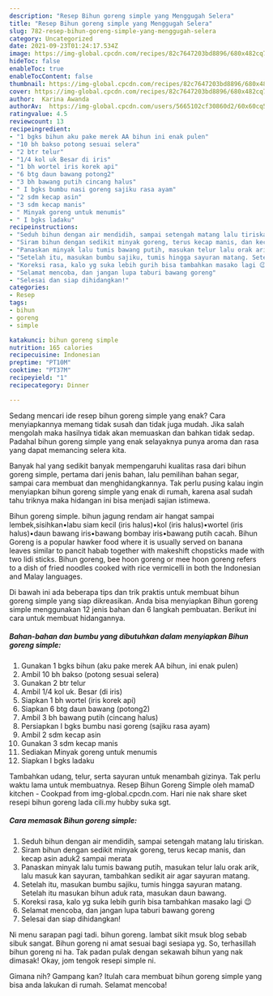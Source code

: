 ```yaml
---
description: "Resep Bihun goreng simple yang Menggugah Selera"
title: "Resep Bihun goreng simple yang Menggugah Selera"
slug: 782-resep-bihun-goreng-simple-yang-menggugah-selera
category: Uncategorized
date: 2021-09-23T01:24:17.534Z
image: https://img-global.cpcdn.com/recipes/82c7647203bd8896/680x482cq70/bihun-goreng-simple-foto-resep-utama.jpg
hideToc: false
enableToc: true
enableTocContent: false
thumbnail: https://img-global.cpcdn.com/recipes/82c7647203bd8896/680x482cq70/bihun-goreng-simple-foto-resep-utama.jpg
cover: https://img-global.cpcdn.com/recipes/82c7647203bd8896/680x482cq70/bihun-goreng-simple-foto-resep-utama.jpg
author:  Karina Awanda
authorAv:  https://img-global.cpcdn.com/users/5665102cf30860d2/60x60cq50/avatar.jpg
ratingvalue: 4.5
reviewcount: 13
recipeingredient:
- "1 bgks bihun aku pake merek AA bihun ini enak pulen"
- "10 bh bakso potong sesuai selera"
- "2 btr telur"
- "1/4 kol uk Besar di iris"
- "1 bh wortel iris korek api"
- "6 btg daun bawang potong2"
- "3 bh bawang putih cincang halus"
- " I bgks bumbu nasi goreng sajiku rasa ayam"
- "2 sdm kecap asin"
- "3 sdm kecap manis"
- " Minyak goreng untuk menumis"
- " I bgks ladaku"
recipeinstructions:
- "Seduh bihun dengan air mendidih, sampai setengah matang lalu tiriskan."
- "Siram bihun dengan sedikit minyak goreng, terus kecap manis, dan kecap asin aduk2 sampai merata"
- "Panaskan minyak lalu tumis bawang putih, masukan telur lalu orak arik, lalu masuk kan sayuran, tambahkan sedikit air agar sayuran matang."
- "Setelah itu, masukan bumbu sajiku, tumis hingga sayuran matang. Setelah itu masukan bihun aduk rata, masukan daun bawang."
- "Koreksi rasa, kalo yg suka lebih gurih bisa tambahkan masako lagi 😉"
- "Selamat mencoba, dan jangan lupa taburi bawang goreng"
- "Selesai dan siap dihidangkan!"
categories:
- Resep
tags:
- bihun
- goreng
- simple

katakunci: bihun goreng simple 
nutrition: 165 calories
recipecuisine: Indonesian
preptime: "PT10M"
cooktime: "PT37M"
recipeyield: "1"
recipecategory: Dinner

---
```



Sedang mencari ide resep bihun goreng simple yang enak? Cara menyiapkannya memang tidak susah dan tidak juga mudah. Jika salah mengolah maka hasilnya tidak akan memuaskan dan bahkan tidak sedap. Padahal bihun goreng simple yang enak selayaknya punya aroma dan rasa yang dapat memancing selera kita.


Banyak hal yang sedikit banyak mempengaruhi kualitas rasa dari bihun goreng simple, pertama dari jenis bahan, lalu pemilihan bahan segar, sampai cara membuat dan menghidangkannya. Tak perlu pusing kalau ingin menyiapkan bihun goreng simple yang enak di rumah, karena asal sudah tahu triknya maka hidangan ini bisa menjadi sajian istimewa.

Bihun goreng simple. bihun jagung rendam air hangat sampai lembek,sisihkan•labu siam kecil (iris halus)•kol (iris halus)•wortel (iris halus)•daun bawang iris•bawang bombay iris•bawang putih cacah. Bihun Goreng is a popular hawker food where it is usually served on banana leaves similar to pancit habab together with makeshift chopsticks made with two lidi sticks. Bihun goreng, bee hoon goreng or mee hoon goreng refers to a dish of fried noodles cooked with rice vermicelli in both the Indonesian and Malay languages.


Di bawah ini ada beberapa tips dan trik praktis untuk membuat bihun goreng simple yang siap dikreasikan. Anda bisa menyiapkan Bihun goreng simple menggunakan 12 jenis bahan dan 6 langkah pembuatan. Berikut ini cara untuk membuat hidangannya.

<!--inarticleads1-->

##### Bahan-bahan dan bumbu yang dibutuhkan dalam menyiapkan Bihun goreng simple:

1. Gunakan 1 bgks bihun (aku pake merek AA bihun, ini enak pulen)
1. Ambil 10 bh bakso (potong sesuai selera)
1. Gunakan 2 btr telur
1. Ambil 1/4 kol uk. Besar (di iris)
1. Siapkan 1 bh wortel (iris korek api)
1. Siapkan 6 btg daun bawang (potong2)
1. Ambil 3 bh bawang putih (cincang halus)
1. Persiapkan  I bgks bumbu nasi goreng (sajiku rasa ayam)
1. Ambil 2 sdm kecap asin
1. Gunakan 3 sdm kecap manis
1. Sediakan  Minyak goreng untuk menumis
1. Siapkan  I bgks ladaku


Tambahkan udang, telur, serta sayuran untuk menambah gizinya. Tak perlu waktu lama untuk membuatnya. Resep Bihun Goreng Simple oleh mamaD kitchen - Cookpad from img-global.cpcdn.com. Hari nie nak share sket resepi bihun goreng lada cili.my hubby suka sgt. 

<!--inarticleads2-->

##### Cara memasak Bihun goreng simple:

1. Seduh bihun dengan air mendidih, sampai setengah matang lalu tiriskan.
1. Siram bihun dengan sedikit minyak goreng, terus kecap manis, dan kecap asin aduk2 sampai merata
1. Panaskan minyak lalu tumis bawang putih, masukan telur lalu orak arik, lalu masuk kan sayuran, tambahkan sedikit air agar sayuran matang.
1. Setelah itu, masukan bumbu sajiku, tumis hingga sayuran matang. Setelah itu masukan bihun aduk rata, masukan daun bawang.
1. Koreksi rasa, kalo yg suka lebih gurih bisa tambahkan masako lagi 😉
1. Selamat mencoba, dan jangan lupa taburi bawang goreng
1. Selesai dan siap dihidangkan!

Ni menu sarapan pagi tadi. bihun goreng. lambat sikit msuk blog sebab sibuk sangat. Bihun goreng ni amat sesuai bagi sesiapa yg. So, terhasillah bihun goreng ni ha. Tak padan pulak dengan sekawah bihun yang nak dimasak! Okay, jom tengok resepi simple ni. 

Gimana nih? Gampang kan? Itulah cara membuat bihun goreng simple yang bisa anda lakukan di rumah. Selamat mencoba!
